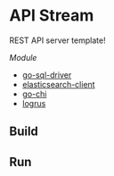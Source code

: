 # API Stream
REST API server template!

*Module*
- [go-sql-driver](https://github.com/go-sql-driver)
- [elasticsearch-client](https://github.com/olivere/elastic)
- [go-chi](https://github.com/go-chi)
- [logrus](https://github.com/sirupsen/logrus)

## Build

## Run